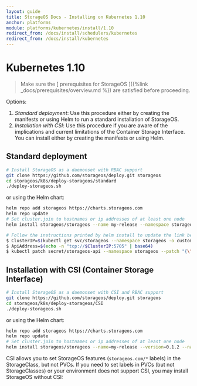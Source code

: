 ```yaml
---
layout: guide
title: StorageOS Docs - Installing on Kubernetes 1.10
anchor: platforms
module: platforms/kubernetes/install/1.10
redirect_from: /docs/install/schedulers/kubernetes
redirect_from: /docs/install/kubernetes
---
```


# Kubernetes 1.10

> Make sure the [ prerequisites for StorageOS ]({%link _docs/prerequisites/overview.md %}) are satisfied before proceeding.

Options:
1. _Standard deployment_: Use this procedure either by creating the manifests or using Helm to run a
   standard installation of StorageOS. 
1. _Installation with CSI_: Use this procedure if you are aware of the implications and current
   limitations of the Container Storage Interface. You can install either by creating the
   manifests or using Helm. 


## Standard deployment

```bash
# Install StorageOS as a daemonset with RBAC support
git clone https://github.com/storageos/deploy.git storageos
cd storageos/k8s/deploy-storageos/standard
./deploy-storageos.sh
```

or using the Helm chart:
```bash
helm repo add storageos https://charts.storageos.com
helm repo update
# Set cluster.join to hostnames or ip addresses of at least one node
helm install storageos/storageos --name my-release --namespace storageos --set cluster.join=node01,node02,node03

# Follow the instructions printed by helm install to update the link between Kubernetes and StorageOS. They look like:
$ ClusterIP=$(kubectl get svc/storageos --namespace storageos -o custom-columns=IP:spec.clusterIP --no-headers=true)
$ ApiAddress=$(echo -n "tcp://$ClusterIP:5705" | base64)
$ kubectl patch secret/storageos-api --namespace storageos --patch "{\"data\":{\"apiAddress\": \"$ApiAddress\"}}"
```

## Installation with CSI (Container Storage Interface)

```bash
# Install StorageOS as a daemonset with CSI and RBAC support
git clone https://github.com/storageos/deploy.git storageos
cd storageos/k8s/deploy-storageos/CSI
./deploy-storageos.sh
```

or using the Helm chart:
```bash
helm repo add storageos https://charts.storageos.com
helm repo update
# Set cluster.join to hostnames or ip addresses of at least one node
helm install storageos/storageos --name=my-release --version=0.1.2 --namespace=storageos --set cluster.join=node01,node02,node03 --set csi.enable=true
```

CSI allows you to set StorageOS features (`storageos.com/*` labels) in
the StorageClass, but not PVCs. If you need to set labels in PVCs (but not
StorageClasses) or your environment does not support CSI, you may install
StorageOS without CSI:

